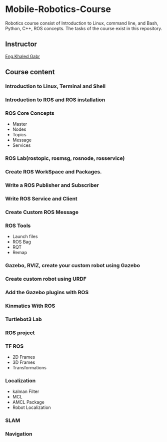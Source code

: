 # Mobile-Robotics-Course

Robotics course consist of Introduction to Linux, command line, and Bash, Python, C++, ROS concepts. The tasks of the course exist in this repository.
## Instructor 
[Eng.Khaled Gabr](https://github.com/khaledgabr77) 
## Course content
### Introduction to Linux, Terminal and Shell
### Introduction to ROS and ROS installation 
### ROS Core Concepts
* Master
* Nodes
* Topics
* Message
* Services
### ROS Lab(rostopic, rosmsg, rosnode, rosservice)
### Create ROS WorkSpace and Packages.
### Write a ROS Publisher and Subscriber
### Write ROS Service and Client
### Create Custom ROS Message  
### ROS Tools
* Launch files
* ROS Bag
* RQT
* Remap
### Gazebo, RVIZ, create your custom robot using Gazebo
### Create custom robot using URDF
### Add the Gazebo plugins with ROS
### Kinmatics With ROS
### Turtlebot3 Lab
### ROS project
### TF ROS
* 2D Frames
* 3D Frames
* Transformations
### Localization
* kalman Filter
* MCL
* AMCL Package
* Robot Localization
### SLAM 
### Navigation













